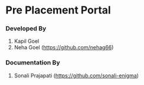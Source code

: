 # Pre Placement Portal


### Developed By

1) Kapil Goel
2) Neha Goel (https://github.com/nehag66) 

### Documentation By

1) Sonali Prajapati (https://github.com/sonali-enigma)

